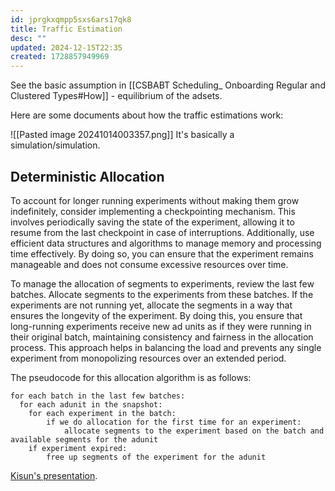```yaml
---
id: jprgkxqmpp5sxs6ars17qk8
title: Traffic Estimation
desc: ""
updated: 2024-12-15T22:35
created: 1728857949969
---
```


See the basic assumption in [[CSBABT Scheduling_ Onboarding Regular and Clustered Types#How]] - equilibrium of the adsets.

Here are some documents about how the traffic estimations work:

![[Pasted image 20241014003357.png]]
It's basically a simulation/simulation.

## Deterministic Allocation
To account for longer running experiments without making them grow indefinitely, consider implementing a checkpointing mechanism. This involves periodically saving the state of the experiment, allowing it to resume from the last checkpoint in case of interruptions. Additionally, use efficient data structures and algorithms to manage memory and processing time effectively. By doing so, you can ensure that the experiment remains manageable and does not consume excessive resources over time.

To manage the allocation of segments to experiments, review the last few batches. Allocate segments to the experiments from these batches. If the experiments are not running yet, allocate the segments in a way that ensures the longevity of the experiment.
By doing this, you ensure that long-running experiments receive new ad units as if they were running in their original batch, maintaining consistency and fairness in the allocation process. This approach helps in balancing the load and prevents any single experiment from monopolizing resources over an extended period.

The pseudocode for this allocation algorithm is as follows:
```
for each batch in the last few batches:
  for each adunit in the snapshot:
    for each experiment in the batch:
        if we do allocation for the first time for an experiment:
            allocate segments to the experiment based on the batch and available segments for the adunit
    if experiment expired:
        free up segments of the experiment for the adunit
```
[Kisun's presentation](https://docs.google.com/presentation/d/1JergwiNcVhMV6rD5JEbEzUNWAqQMUbTwn2Okzyp5Emw/edit#slide=id.g218c85231ee_0_244).

